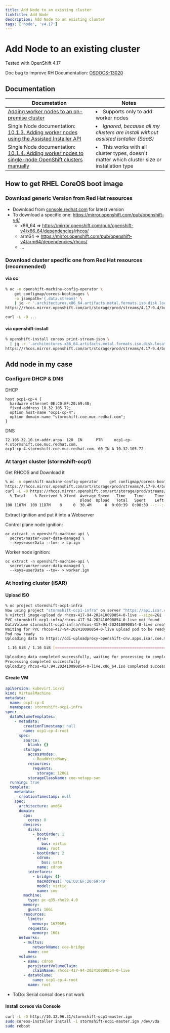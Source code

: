 ```yaml
---
title: Add Node to an existing cluster
linktitle: Add Node
description: Add Node to an existing cluster
tags: ['node', 'v4.17']
---
```


# Add Node to an existing cluster

Tested with OpenShift 4.17

Doc bug to improve RH Documentation: [OSDOCS-13020](https://issues.redhat.com/browse/OSDOCS-13020)

## Documentation

|Documetation|Notes|
|---|---|
|[Adding worker nodes to an on-premise cluster](https://docs.redhat.com/en/documentation/openshift_container_platform/4.17/html/nodes/working-with-nodes#adding-node-iso)| <li>Supports only to add worker nodes</li>|
|Single Node documentation: [10.1.3. Adding worker nodes using the Assisted Installer API](https://docs.redhat.com/en/documentation/openshift_container_platform/4.17/html/nodes/worker-nodes-for-single-node-openshift-clusters#adding-worker-nodes-using-the-assisted-installer-api)|<li>*Ignored, because all my clusters are install without assisted isntaller (SaaS)*</li>|
|Single Node documentation: [10.1.4. Adding worker nodes to single-node OpenShift clusters manually](https://docs.redhat.com/en/documentation/openshift_container_platform/4.17/html/nodes/worker-nodes-for-single-node-openshift-clusters#sno-adding-worker-nodes-to-single-node-clusters-manually_add-workers)|<li>This works with all cluster types, doesn't matter which cluster size or installation type</li>|

## How to get RHEL CoreOS boot image

### Download generic Version from Red Hat resources

* Download from [console.redhat.com](https://console.redhat.com/openshift/install/platform-agnostic/user-provisioned) for latest version
* To download a specific one: <https://mirror.openshift.com/pub/openshift-v4/>
    * x86_64 => <https://mirror.openshift.com/pub/openshift-v4/x86_64/dependencies/rhcos/>
    * arm64 => <https://mirror.openshift.com/pub/openshift-v4/arm64/dependencies/rhcos/>
    * ...

### Download cluster specific one from Red Hat resources (recommended)

#### via oc

```bash
% oc -n openshift-machine-config-operator \
    get configmap/coreos-bootimages \
    -o jsonpath='{.data.stream}' \
    | jq -r '.architectures.x86_64.artifacts.metal.formats.iso.disk.location'
https://rhcos.mirror.openshift.com/art/storage/prod/streams/4.17-9.4/builds/417.94.202410090854-0/x86_64/rhcos-417.94.202410090854-0-live.x86_64.iso

curl -L -O ...
```

#### via openshift-install

```bash
% openshift-install coreos print-stream-json \
  | jq -r '.architectures.x86_64.artifacts.metal.formats.iso.disk.location'
https://rhcos.mirror.openshift.com/art/storage/prod/streams/4.17-9.4/builds/417.94.202410090854-0/x86_64/rhcos-417.94.202410090854-0-live.x86_64.iso

```

## Add node in my case

### Configure DHCP & DNS

DHCP

```config
host ocp1-cp-4 {
  hardware ethernet 0E:C0:EF:20:69:48;
  fixed-address 10.32.105.72;
  option host-name "ocp1-cp-4";
  option domain-name "stormshift.coe.muc.redhat.com";
}
```

DNS

```named
72.105.32.10.in-addr.arpa. 120  IN      PTR     ocp1-cp-4.stormshift.coe.muc.redhat.com.
ocp1-cp-4.stormshift.coe.muc.redhat.com. 60 IN A 10.32.105.72
```

### At target cluster (stormshift-ocp1)

Get RHCOS and Download it

```bash
% oc -n openshift-machine-config-operator     get configmap/coreos-bootimages     -o jsonpath='{.data.stream}'     | jq -r '.architectures.x86_64.artifacts.metal.formats.iso.disk.location'
https://rhcos.mirror.openshift.com/art/storage/prod/streams/4.17-9.4/builds/417.94.202410090854-0/x86_64/rhcos-417.94.202410090854-0-live.x86_64.iso
curl -L -O https://rhcos.mirror.openshift.com/art/storage/prod/streams/4.17-9.4/builds/417.94.202410090854-0/x86_64/rhcos-417.94.202410090854-0-live.x86_64.iso
  % Total    % Received % Xferd  Average Speed   Time    Time     Time  Current
                                 Dload  Upload   Total   Spent    Left  Speed
100 1187M  100 1187M    0     0  30.4M      0  0:00:39  0:00:39 --:--:-- 32.9M
```

Extract ignition and put it into a Webserver

Control plane node ignition:

```shell
oc extract -n openshift-machine-api \
  secret/master-user-data-managed \
  --keys=userData --to=- > cp.ign
```

Worker node ignition:

```shell
oc extract -n openshift-machine-api \
  secret/worker-user-data-managed \
  --keys=userData --to=- > worker.ign
```

### At hosting cluster (ISAR)

#### Upload ISO

```bash
% oc project stormshift-ocp1-infra
Now using project "stormshift-ocp1-infra" on server "https://api.isar.coe.muc.redhat.com:6443".
% virtctl image-upload dv rhcos-417-94-202410090854-0-live --size=2Gi --storage-class coe-netapp-nas --image-path rhcos-417.94.202410090854-0-live.x86_64.iso
PVC stormshift-ocp1-infra/rhcos-417-94-202410090854-0-live not found
DataVolume stormshift-ocp1-infra/rhcos-417-94-202410090854-0-live created
Waiting for PVC rhcos-417-94-202410090854-0-live upload pod to be ready...
Pod now ready
Uploading data to https://cdi-uploadproxy-openshift-cnv.apps.isar.coe.muc.redhat.com

 1.16 GiB / 1.16 GiB [===================================================================================================================================] 100.00% 11s

Uploading data completed successfully, waiting for processing to complete, you can hit ctrl-c without interrupting the progress
Processing completed successfully
Uploading rhcos-417.94.202410090854-0-live.x86_64.iso completed successfully
```

#### Create VM

```yaml
apiVersion: kubevirt.io/v1
kind: VirtualMachine
metadata:
  name: ocp1-cp-4
  namespace: stormshift-ocp1-infra
spec:
  dataVolumeTemplates:
    - metadata:
        creationTimestamp: null
        name: ocp1-cp-4-root
      spec:
        source:
          blank: {}
        storage:
          accessModes:
            - ReadWriteMany
          resources:
            requests:
              storage: 120Gi
          storageClassName: coe-netapp-san
  running: true
  template:
    metadata:
      creationTimestamp: null
    spec:
      architecture: amd64
      domain:
        cpu:
          cores: 8
        devices:
          disks:
            - bootOrder: 1
              disk:
                bus: virtio
              name: root
            - bootOrder: 2
              cdrom:
                bus: sata
              name: cdrom
          interfaces:
            - bridge: {}
              macAddress: '0E:C0:EF:20:69:48'
              model: virtio
              name: coe
        machine:
          type: pc-q35-rhel9.4.0
        memory:
          guest: 16Gi
        resources:
          limits:
            memory: 16706Mi
          requests:
            memory: 16Gi
      networks:
        - multus:
            networkName: coe-bridge
          name: coe
      volumes:
        - name: cdrom
          persistentVolumeClaim:
            claimName: rhcos-417-94-202410090854-0-live
        - dataVolume:
            name: ocp1-cp-4-root
          name: root
```

* ToDo: Serial consol does not work

#### Install coreos via Console

```bash
curl -L -O http://10.32.96.31/stormshift-ocp1-master.ign
sudo coreos-installer install -i stormshift-ocp1-master.ign /dev/vda
sudo reboot
```

